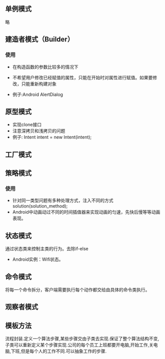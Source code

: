 ## 单例模式
略

## 建造者模式（Builder）
### 使用
 * 在构造函数的参数比较多的情况下
 * 不希望用户修改已经赋值的属性，只能在开始时对属性进行赋值。如果要修改，只能重新构建对象

* 例子:Android AlertDialog


## 原型模式
* 实现clone接口
* 注意深拷贝和浅拷贝的问题
* 例子: Intent intent = new Intent(intent);


## 工厂模式


## 策略模式
### 使用
* 针对同一类型问题有多种处理方式，注入不同的方式 solution(solution_method);
* Android中动画动过不同的时间插值器来实现动画的匀速，先快后慢等等动画表现。

## 状态模式
通过状态类来控制主类的行为。去除if-else
* Android实例：Wifi状态。

## 命令模式
将每一个命令拆分，客户端需要执行每个动作都交给由具体的命令类执行。

## 观察者模式

## 模板方法
流程封装.定义一个算法步骤,某些步骤交由子类去实现.保证了整个算法结构不变,子类可以重新定义某个步骤实现.公司的每个员工上班都要开电脑,开始工作,关电脑,下班,但是每个人的工作不同.可以抽象工作的步骤.
